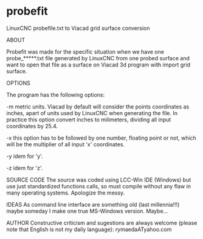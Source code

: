 # probefit
LinuxCNC probefile.txt to Viacad grid surface conversion


ABOUT

Probefit was made for the specific situation when we have one probe_*****.txt file generated by LinuxCNC from one probed surface and want to open that file as a surface on Viacad 3d program with import grid surface.


OPTIONS

The program has the following options:


-m          metric units. Viacad by default will consider the points coordinates as inches, apart of units used by LinuxCNC when generating the file. In practice this option convert inches to milimeters, dividing all input coordinates by 25.4.


-x          this option has to be followed by one number, floating point or not, which will be the multiplier of all input 'x' coordinates. 


-y          idem for 'y'.


-z          idem for 'z'.



SOURCE CODE
The source was coded using LCC-Win IDE (Windows) but use just standardized functions calls, so must compile without any flaw in many  operating systems. Apologize the messy.


IDEAS
As command line interface are something old (last millennia!!!) maybe someday I make one true MS-Windows version. Maybe...


AUTHOR
Constructive criticism and sugestions are always welcome (please note that English is not my daily language):
rymaedaATyahoo.com 
